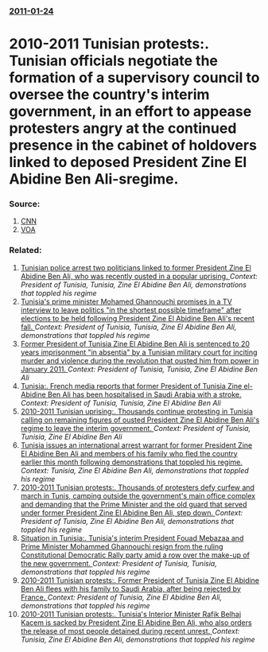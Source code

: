 ### [2011-01-24](/news/2011/01/24/index.md)

# 2010-2011 Tunisian protests:. Tunisian officials negotiate the formation of a supervisory council to oversee the country's interim government, in an effort to appease protesters angry at the continued presence in the cabinet of holdovers linked to deposed President Zine El Abidine Ben Ali-sregime. 




### Source:

1. [CNN](http://www.cnn.com/2011/WORLD/americas/01/24/tunisia.canada.ben.ali/index.html)
2. [VOA](http://www.voanews.com/english/news/africa/Police-Fire-Tear-Gas-at-Tunisian-Protesters-114471949.html)

### Related:

1. [Tunisian police arrest two politicians linked to former President Zine El Abidine Ben Ali, who was recently ousted in a popular uprising. ](/news/2011/01/23/tunisian-police-arrest-two-politicians-linked-to-former-president-zine-el-abidine-ben-ali-who-was-recently-ousted-in-a-popular-uprising.md) _Context: President of Tunisia, Tunisia, Zine El Abidine Ben Ali, demonstrations that toppled his regime_
2. [Tunisia's prime minister Mohamed Ghannouchi promises in a TV interview to leave politics "in the shortest possible timeframe" after elections to be held following President Zine El Abidine Ben Ali's recent fall. ](/news/2011/01/22/tunisia-s-prime-minister-mohamed-ghannouchi-promises-in-a-tv-interview-to-leave-politics-in-the-shortest-possible-timeframe-after-election.md) _Context: President of Tunisia, Tunisia, Zine El Abidine Ben Ali, demonstrations that toppled his regime_
3. [Former President of Tunisia Zine El Abidine Ben Ali is sentenced to 20 years imprisonment "in absentia" by a Tunisian military court for inciting murder and violence during the revolution that ousted him from power in January 2011. ](/news/2012/06/13/former-president-of-tunisia-zine-el-abidine-ben-ali-is-sentenced-to-20-years-imprisonment-in-absentia-by-a-tunisian-military-court-for-inc.md) _Context: President of Tunisia, Tunisia, Zine El Abidine Ben Ali_
4. [Tunisia:. French media reports that former President of Tunisia Zine el-Abidine Ben Ali has been hospitalised in Saudi Arabia with a stroke. ](/news/2011/02/17/tunisia-french-media-reports-that-former-president-of-tunisia-zine-el-abidine-ben-ali-has-been-hospitalised-in-saudi-arabia-with-a-stroke.md) _Context: President of Tunisia, Tunisia, Zine El Abidine Ben Ali_
5. [2010-2011 Tunisian uprising:. Thousands continue protesting in Tunisia calling on remaining figures of ousted President Zine El Abidine Ben Ali's regime to leave the interim government. ](/news/2011/01/27/2010-2011-tunisian-uprising-thousands-continue-protesting-in-tunisia-calling-on-remaining-figures-of-ousted-president-zine-el-abidine-be.md) _Context: President of Tunisia, Tunisia, Zine El Abidine Ben Ali_
6. [Tunisia issues an international arrest warrant for former President Zine El Abidine Ben Ali and members of his family who fled the country earlier this month following demonstrations that toppled his regime. ](/news/2011/01/26/tunisia-issues-an-international-arrest-warrant-for-former-president-zine-el-abidine-ben-ali-and-members-of-his-family-who-fled-the-country-e.md) _Context: Tunisia, Zine El Abidine Ben Ali, demonstrations that toppled his regime_
7. [2010-2011 Tunisian protests:. Thousands of protesters defy curfew and march in Tunis, camping outside the government's main office complex and demanding that the Prime Minister and the old guard that served under former President Zine El Abidine Ben Ali, step down. ](/news/2011/01/25/2010-2011-tunisian-protests-thousands-of-protesters-defy-curfew-and-march-in-tunis-camping-outside-the-government-s-main-office-complex.md) _Context: President of Tunisia, Zine El Abidine Ben Ali, demonstrations that toppled his regime_
8. [Situation in Tunisia:. Tunisia's interim President Fouad Mebazaa and Prime Minister Mohammed Ghannouchi resign from the ruling Constitutional Democratic Rally party amid a row over the make-up of the new government. ](/news/2011/01/18/situation-in-tunisia-tunisia-s-interim-president-fouad-mebazaa-and-prime-minister-mohammed-ghannouchi-resign-from-the-ruling-constitutiona.md) _Context: President of Tunisia, Tunisia, demonstrations that toppled his regime_
9. [2010-2011 Tunisian protests:. Former President of Tunisia Zine El Abidine Ben Ali flees with his family to Saudi Arabia, after being rejected by France. ](/news/2011/01/15/2010-2011-tunisian-protests-former-president-of-tunisia-zine-el-abidine-ben-ali-flees-with-his-family-to-saudi-arabia-after-being-rejec.md) _Context: President of Tunisia, Zine El Abidine Ben Ali, demonstrations that toppled his regime_
10. [2010-2011 Tunisian protests:. Tunisia's Interior Minister Rafik Belhaj Kacem is sacked by President Zine El Abidine Ben Ali, who also orders the release of most people detained during recent unrest. ](/news/2011/01/12/2010-2011-tunisian-protests-tunisia-s-interior-minister-rafik-belhaj-kacem-is-sacked-by-president-zine-el-abidine-ben-ali-who-also-orde.md) _Context: Tunisia, Zine El Abidine Ben Ali, demonstrations that toppled his regime_

